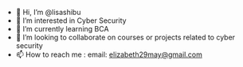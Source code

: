 - 👋 Hi, I’m @lisashibu
- 👀 I’m interested in Cyber Security
- 🌱 I’m currently learning BCA 
- 💞️ I’m looking to collaborate on courses or projects related to cyber security
- 📫 How to reach me : email: elizabeth29may@gmail.com

<!---
lisashibu/lisashibu is a ✨ special ✨ repository because its `README.md` (this file) appears on your GitHub profile.
You can click the Preview link to take a look at your changes.
--->
